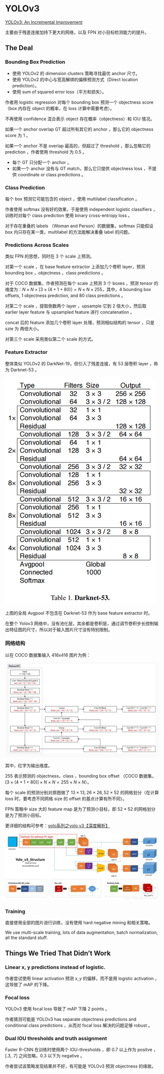 # YOLOv3

[YOLOv3: An Incremental Improvement](https://arxiv.org/abs/1804.02767)

主要由于残差连接加持下更大的网络，以及 FPN 对小目标检测能力的提升。

## The Deal

### Bounding Box Prediction

- 使用 YOLOv2 的 dimension clusters 策略寻找最优 anchor 尺寸。
- 使用 YOLOv2 的中心与宽高解绑的偏移预测方式（Direct location prediction）。
- 使用 sum of squared error loss（平方和损失）。

作者用 logistic regression 对每个 bounding box 预测一个 objectness score（box 内存在 object 的概率，在 loss 计算中需要考虑）。

不再使用 confidence 混合表示 object 存在概率（objectness）和 IOU 情况。

如果一个 anchor overlap GT 超过所有其它的 anchor ，那么它的 objectness score 为 $1$ 。

如果一个 anchor 不是 overlap 最高的，但超过了 threshold ，那么忽略它的 prediction ，作者使用 threshold 为 $0.5$ 。

- 每个 GT 只分配一个 anchor 。
- 如果一个 anchor 没有与 GT match，那么它只提供 objectness loss ，不提供 coordinate or class predictions 。

### Class Prediction

每个 box 预测它可能包含的 object ，使用 multilabel classification 。

作者使用 softmax 没有好的效果，于是使用 independent logistic classifiers ，训练时对每个 class prediction 使用 binary cross-entropy loss 。

对于存在重叠的 labels （Woman and Person）的数据集，softmax 只能假设 box 内只存在某一类，multilabel 的方法能解决重叠 label 的问题。

### Predictions Across Scales

类似 FPN 的思想，同时在 3 个 scale 上预测。

对第一个 scale ，在 base feature extractor 上添加几个卷积 layer，预测 bounding box ，objectness ，class predictions 。

对于 COCO 数据集，作者预测在每个 scale 上预测 3 个 boxes ，预测 tensor 的维度为：$N \times N \times [3 \times (4 + 1 + 80)] = N \times N \times 255$​ ，其中，4 bounding box offsets, 1 objectness prediction, and 80 class predictions 。

对第二个 scale ，提取倒数两个 layer ，upsample 它到 2 倍大小，然后取 earlier layer feature 与 upsampled feature 进行 concatenation 。

concat 后的 feature 添加几个卷积 layer 处理，预测相似结构的 tensor ，只是 szie 为 两倍大小。

对第三个 scale 采用类似第二个 scale 的方式。

### Feature Extractor

整体类似 YOLOv2 的 DarkNet-19，但引入了残差连接，有 53 层卷积 layer ，称为 Darknet-53 。

![image-20230528153012243](images/YOLOv3/image-20230528153012243.png)

上图的全局 Avgpool 不包含在 Darknet-53 作为 base feature extractor 时。

在整个 Yolov3 网络中，没有池化层，其余都是卷积层，通过调节卷积步长控制输出特征图的尺寸，所以对于输入图片尺寸没有特别限制。

### 网络结构

以在 COCO 数据集输入 416x416 图片为例：

![image-20230528162313521](images/YOLOv3/image-20230528162313521.png)

其中，红字为输出维度。

255 表示预测的 objectness，class ，bounding box offset （COCO 数据集，$[3 \times (4 + 1 + 80)] \times N \times N = 255 \times N \times N$）。

每个 scale 的预测分别对原图做了 $13 \times 13, 26 \times 26,52\times 52$ 的网格划分（在计算 loss 时，要考虑不同网格 size 的 offset 的基点计算有所不同）。

FPN 策略中 size 大的 feature map 是为了预测小目标，即 $52 \times 52$ 的网格划分是为了预测小目标。

更详细的结构可参考：[yolo系列之yolo v3【深度解析】](https://blog.csdn.net/leviopku/article/details/82660381)

![image-20230528194012791](images/YOLOv3/image-20230528194012791.png)

### Training

直接使用全部的图片进行训练，没有使用 hard negative mining 和相关策略。

We use multi-scale training, lots of data augmentation, batch normalization, all the standard stuff.

## Things We Tried That Didn’t Work

### Linear x, y predictions instead of logistic.

作者尝试使用 linear activation 预测 $x,y$ 的偏移，而不是用 logistic activation ，这导致了 mAP 的下降。

### Focal loss

YOLOv3 使用 focal loss 导致了 mAP 下降 2 points 。

作者猜测可能是 YOLOv3 has separate objectness predictions and conditional class predictions ，从而对 focal loss 解决的问题足够 robust 。

### Dual IOU thresholds and truth assignment

Faster R-CNN 在训练时使用两个 IOU-thresholds ，即 $0.7$ 以上作为 positve ，$[.3,.7]$ 之间忽略，$0.3$ 以下为 negative 。

作者尝试该策略发现结果并不好，有可能是 YOLOv3 预测 objectness 的缘故。

